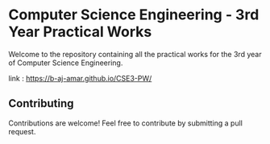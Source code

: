 # Computer Science Engineering - 3rd Year Practical Works

Welcome to the repository containing all the practical works for the 3rd year of Computer Science Engineering.

link : https://b-aj-amar.github.io/CSE3-PW/


## Contributing

Contributions are welcome! Feel free to contribute by submitting a pull request.


<!-- ## build the project 

- re build
```bash
jupyter-book build --all .  
```

- push to production
```bash
ghp-import -n -p -f _build/html
``` -->
